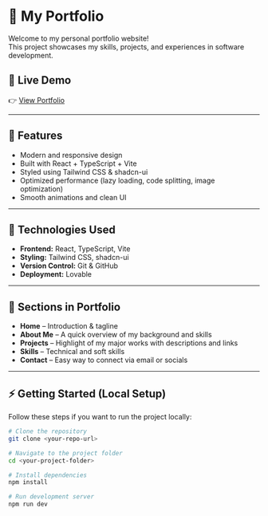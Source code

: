 # 🌟 My Portfolio  

Welcome to my personal portfolio website!  
This project showcases my skills, projects, and experiences in software development.  

## 🔗 Live Demo  
👉 [View Portfolio](https://lovable.dev/projects/8cd8e572-2ee5-4925-8b9f-61935947e865)  

---

## 📌 Features  
- Modern and responsive design  
- Built with React + TypeScript + Vite  
- Styled using Tailwind CSS & shadcn-ui  
- Optimized performance (lazy loading, code splitting, image optimization)  
- Smooth animations and clean UI  

---

## 🚀 Technologies Used  
- **Frontend:** React, TypeScript, Vite  
- **Styling:** Tailwind CSS, shadcn-ui  
- **Version Control:** Git & GitHub  
- **Deployment:** Lovable  

---

## 📂 Sections in Portfolio  
- **Home** – Introduction & tagline  
- **About Me** – A quick overview of my background and skills  
- **Projects** – Highlight of my major works with descriptions and links  
- **Skills** – Technical and soft skills  
- **Contact** – Easy way to connect via email or socials  

---

## ⚡ Getting Started (Local Setup)  
Follow these steps if you want to run the project locally:  

```sh
# Clone the repository
git clone <your-repo-url>

# Navigate to the project folder
cd <your-project-folder>

# Install dependencies
npm install

# Run development server
npm run dev
